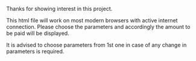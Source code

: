 Thanks for showing interest in this project.

This html file will work on most modern browsers with active internet connection.
Please choose the parameters and accordingly the amount to be paid will be displayed.

It is advised to choose parameters from 1st one in case of any change in parameters is required.

